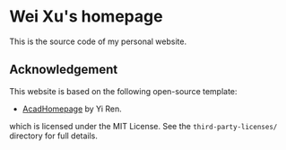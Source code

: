 # Wei Xu's homepage

This is the source code of my personal website.

## Acknowledgement

This website is based on the following open-source template:

- [AcadHomepage](https://github.com/RayeRen/acad-homepage.github.io) by Yi Ren.

which is licensed under the MIT License. See the `third-party-licenses/` directory for full details.